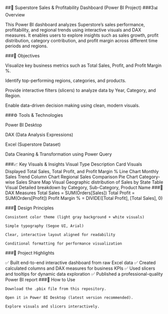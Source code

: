 ##🧾 Superstore Sales & Profitability Dashboard (Power BI Project)
###3📊 Overview

This Power BI dashboard analyzes Superstore’s sales performance, profitability, and regional trends using interactive visuals and DAX measures.
It enables users to explore insights such as sales growth, profit distribution, category contribution, and profit margin across different time periods and regions.

###🧠 Objectives

Visualize key business metrics such as Total Sales, Profit, and Profit Margin %.

Identify top-performing regions, categories, and products.

Provide interactive filters (slicers) to analyze data by Year, Category, and Region.

Enable data-driven decision making using clean, modern visuals.

###⚙️ Tools & Technologies

Power BI Desktop

DAX (Data Analysis Expressions)

Excel (Superstore Dataset)

Data Cleaning & Transformation using Power Query

###📈 Key Visuals & Insights
Visual Type	Description
Card Visuals	Displayed Total Sales, Total Profit, and Profit Margin %
Line Chart	Monthly Sales Trend
Column Chart	Regional Sales Comparison
Pie Chart	Category-wise Sales Share
Map Visual	Geographic distribution of Sales by State
Table Visual	Detailed breakdown by Category, Sub-Category, Product Name
###🧮 DAX Measures
Total Sales = SUM(Orders[Sales])
Total Profit = SUM(Orders[Profit])
Profit Margin % = DIVIDE([Total Profit], [Total Sales], 0)

###🎨 Design Principles

    Consistent color theme (light gray background + white visuals)

    Simple typography (Segoe UI, Arial)

    Clear, interactive layout aligned for readability

    Conditional formatting for performance visualization

###🧩 Project Highlights

✅ Built end-to-end interactive dashboard from raw Excel data
✅ Created calculated columns and DAX measures for business KPIs
✅ Used slicers and tooltips for dynamic data exploration
✅ Published a professional-quality Power BI report
###🚀 How to Use

    Download the .pbix file from this repository.

    Open it in Power BI Desktop (latest version recommended).

    Explore visuals and slicers interactively.
